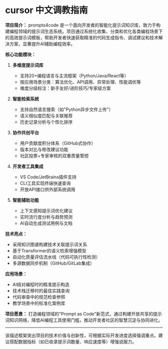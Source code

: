# cursor 中文调教指南

**项目简介：**
prompts4code 是一个面向开发者的智能化提示词知识库，致力于构建编程领域的提示词生态系统。项目通过系统化收集、分类和优化各类编程场景下的高效提示词模板，帮助开发者快速获取精准的代码生成指令、调试建议和技术解决方案，显著提升AI辅助编程效率。

**核心功能模块：**

1. **多维度提示词库**
   - 支持20+编程语言与主流框架（Python/Java/React等）
   - 按应用场景分类：算法优化、API调用、异常处理、性能调优等
   - 难度分级标注：新手友好/进阶技巧/专家级方案

2. **智能检索系统**
   - 支持自然语言搜索（如"Python异步文件上传"）
   - 语义相似度匹配与关联推荐
   - 历史记录分析与个性化排序

3. **协作共创平台**
   - 用户贡献度积分体系（GitHub式协作）
   - 版本对比与修改建议功能
   - 社区投票+专家审核的双重质量管控

4. **开发者工具集成**
   - VS Code/JetBrains插件支持
   - CLI工具实现终端快速查询
   - 开放API接口供外部系统调用

5. **智能辅助功能**
   - 上下文感知提示词优化建议
   - 实时流行度分析与趋势预测
   - AI自动生成测试用例与文档

**技术亮点：**
- 采用知识图谱构建技术关联提示词关系
- 基于Transformer的语义检索增强模型
- 自动化质量评估流水线（代码可执行性检测）
- 多源数据同步机制（GitHub/GitLab集成）

**应用场景：**
- AI结对编程时的精准提示构造
- 技术栈迁移时的最佳实践查询
- 代码审查中的规范检查参照
- 教学场景中的标准化案例库

**项目愿景：**
打造编程领域的"Prompt as Code"新范式，通过构建开放共享的提示词知识网络，降低AI编程工具使用门槛，推动开发者社区的智慧沉淀与协同进化。

---

该描述框架突出项目的技术价值与创新性，可根据实际开发进度选择强调重点。建议搭配数据指标（如已收录提示词数量、响应速度等）增强说服力。
